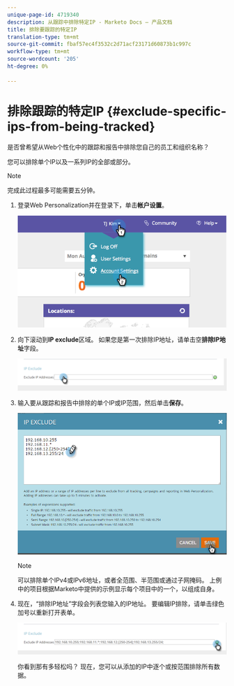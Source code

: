 ```yaml
---
unique-page-id: 4719340
description: 从跟踪中排除特定IP - Marketo Docs — 产品文档
title: 排除要跟踪的特定IP
translation-type: tm+mt
source-git-commit: fbaf57ec4f3532c2d71acf23171d60873b1c997c
workflow-type: tm+mt
source-wordcount: '205'
ht-degree: 0%

---
```



# 排除跟踪的特定IP {#exclude-specific-ips-from-being-tracked}

是否曾希望从Web个性化中的跟踪和报告中排除您自己的员工和组织名称？

您可以排除单个IP以及一系列IP的全部或部分。

>[!NOTE]
>
>完成此过程最多可能需要五分钟。

1. 登录Web Personalization并在登录下，单击&#x200B;**帐户设置**。

   ![](assets/image2014-11-19-19-3a25-3a41.png)

1. 向下滚动到&#x200B;**IP exclude**&#x200B;区域。 如果您是第一次排除IP地址，请单击空&#x200B;**排除IP地址**&#x200B;字段。

   ![](assets/image2016-11-4-10-3a27-3a1.png)

1. 输入要从跟踪和报告中排除的单个IP或IP范围，然后单击&#x200B;**保存**。

   ![](assets/exclude-ips-form-hands.png)

   >[!NOTE]
   >
   >可以排除单个IPv4或IPv6地址，或者全范围、半范围或通过子网掩码。 上例中的项目根据Marketo中提供的示例显示每个项目中的一个，以组成自身。

1. 现在，“排除IP地址”字段会列表您输入的IP地址。 要编辑IP排除，请单击绿色加号以重新打开表单。

   ![](assets/exclude-ips-after.png)

   你看到那有多轻松吗？ 现在，您可以从添加的IP中逐个或按范围排除所有数据。
